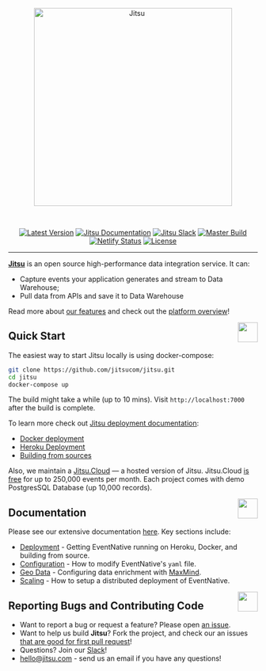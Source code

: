 <p align="center">
  <a href="https://jitsu.com">
  <img title="Jitsu" src='https://jitsu.com/img/jitsu-light.svg' width="400px"/>
  </a>
</p>

<br />



<p align="center">
<a href="https://github.com/jitsucom/jitsu/releases/latest"><img src="https://img.shields.io/github/v/release/jitsucom/jitsu?sort=semver" alt="Latest Version"></a>
<a href="https://jitsu.com/docs"><img src="https://img.shields.io/badge/docs-jitsu.com/docs-purple.svg" alt="Jitsu Documentation"></a>
<a href="https://jitsu.com/slack"><img src="https://img.shields.io/badge/slack-join-purple.svg" alt="Jitsu Slack"></a>
<a href="https://circleci.com/gh/jitsucom/jitsu/tree/master"><img src="https://circleci.com/gh/jitsucom/jitsu/tree/master.svg?style=shield&amp;circle-token=52a01ca8af325a73c950df2aa1953f68933383c3" alt="Master Build"></a>
<a href="https://cloud.jitsu.com"><img src="https://api.netlify.com/api/v1/badges/977ca49f-30a4-47e4-99a9-22afd5e7db5d/deploy-status" alt="Netlify Status"></a>
<a href="https://cloud.jitsu.com"><img src="https://img.shields.io/github/license/jitsucom/jitsu" alt="License"></a>
</p>

<hr />

**[Jitsu](https://jitsu.com/?utm_source=gh)** is an open source high-performance data integration service. It can:

* Capture events your application generates and stream to Data Warehouse;
* Pull data from APIs and save it to Data Warehouse

Read more about [our features](https://jitsu.com/#features) and check out the [platform overview](https://jitsu.com/overview)!


<a href="#"><img align="right" src="https://raw.githubusercontent.com/jitsucom/jitsu/master/artwork/quickstart.gif" width="40px"/></a>
## Quick Start

The easiest way to start Jitsu locally is using docker-compose:

```bash
git clone https://github.com/jitsucom/jitsu.git
cd jitsu
docker-compose up
```

The build might take a while (up to 10 mins). Visit `http://localhost:7000` after the build is complete.

To learn more check out [Jitsu deployment documentation](https://jitsu.com/docs/deployment/):

- [Docker deployment](https://jitsu.com/docs/deployment/deploy-with-docker)
- [Heroku Deployment](https://jitsu.com/docs/deployment/deploy-on-heroku)
- [Building from sources](https://jitsu.com/docs/deployment/build-from-sources)

Also, we maintain a [Jitsu.Cloud](https://cloud.jitsu.com) — a hosted version of Jitsu. Jitsu.Cloud [is free](https://jitsu.com/pricing) for up to 250,000 events per month. Each
project comes with demo PostgresSQL Database (up 10,000 records).


<a href="#"><img align="right" src="https://raw.githubusercontent.com/jitsucom/eventnative/master/artwork/doc-n.png" width="40px"/></a>
## Documentation

Please see our extensive documentation [here](https://jitsu.com/docs). Key sections include:

* [Deployment](https://jitsu.com/docs/deployment) - Getting EventNative running on Heroku, Docker, and building from source.
* [Configuration](https://jitsu.com/docs/configuration) - How to modify EventNative's `yaml` file.
* [Geo Data](https://jitsu.com/docs/geo-data-resolution) - Configuring data enrichment with [MaxMind](https://www.maxmind.com/en/home).
* [Scaling](https://jitsu.com/docs/other-features/scaling-eventnative) - How to setup a distributed deployment of EventNative.


<a href="#"><img align="right" src="https://raw.githubusercontent.com/jitsucom/eventnative/master/artwork/com-n.png" width="40px"/></a>
## Reporting Bugs and Contributing Code

* Want to report a bug or request a feature? Please open [an issue](https://github.com/jitsucom/jitsu/issues/new).
* Want to help us build **Jitsu**? Fork the project, and check our an issues [that are good for first pull request](https://github.com/jitsucom/jitsu/issues?q=is%3Aopen+is%3Aissue+label%3A%22Good+first+issue%22)!
* Questions? Join our [Slack](https://jitsu.com/slack)!
* [hello@jitsu.com](mailto:hello@jitsu.com) - send us an email if you have any questions!
